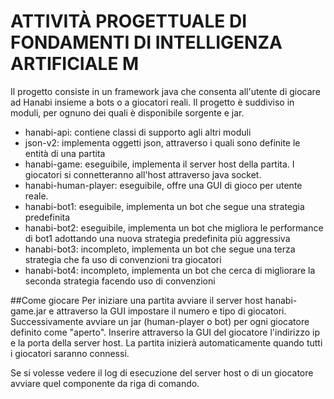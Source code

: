 # ATTIVITÀ PROGETTUALE DI FONDAMENTI DI INTELLIGENZA ARTIFICIALE M
Il progetto consiste in un framework java che consenta all'utente di giocare ad Hanabi insieme a bots o a giocatori reali.
Il progetto è suddiviso in moduli, per ognuno dei quali è disponibile sorgente e jar.

- hanabi-api: contiene classi di supporto agli altri moduli
- json-v2: implementa oggetti json, attraverso i quali sono definite le entità di una partita
- hanabi-game: eseguibile, implementa il server host della partita. I giocatori si connetteranno all'host attraverso java socket.
- hanabi-human-player: eseguibile, offre una GUI di gioco per utente reale.
- hanabi-bot1: eseguibile, implementa un bot che segue una strategia predefinita
- hanabi-bot2: eseguibile, implementa un bot che migliora le performance di bot1 adottando una nuova strategia predefinita più aggressiva
- hanabi-bot3: incompleto, implementa un bot che segue una terza strategia che fa uso di convenzioni tra giocatori
- hanabi-bot4: incompleto, implementa un bot che cerca di migliorare la seconda strategia facendo uso di convenzioni 

##Come giocare
Per iniziare una partita avviare il server host hanabi-game.jar e attraverso la GUI impostare il numero e tipo di giocatori. 
Successivamente avviare un jar (human-player o bot) per ogni giocatore definito come "aperto".
Inserire attraverso la GUI del giocatore l'indirizzo ip e la porta della server host.
La partita inizierà automaticamente quando tutti i giocatori saranno connessi.

Se si volesse vedere il log di esecuzione del server host o di un giocatore avviare quel componente da riga di comando.
